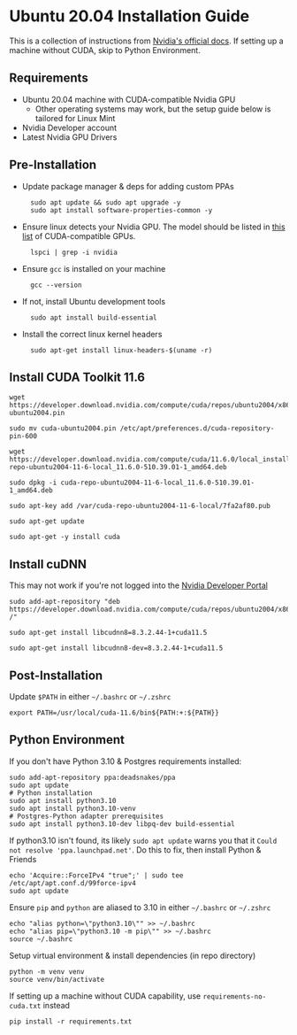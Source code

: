 # Ubuntu 20.04 Installation Guide

This is a collection of instructions from [Nvidia's official docs](https://docs.nvidia.com/cuda/cuda-installation-guide-linux/index.html). If setting up a machine without CUDA, skip to Python Environment.

## Requirements

- Ubuntu 20.04 machine with CUDA-compatible Nvidia GPU 
  - Other operating systems may work, but the setup guide below is tailored for Linux Mint
- Nvidia Developer account
- Latest Nvidia GPU Drivers

## Pre-Installation

- Update package manager & deps for adding custom PPAs

        sudo apt update && sudo apt upgrade -y
        sudo apt install software-properties-common -y

- Ensure linux detects your Nvidia GPU. The model should be listed in [this list](https://developer.nvidia.com/cuda-gpus) of CUDA-compatible GPUs.

        lspci | grep -i nvidia

- Ensure `gcc` is installed on your machine

        gcc --version

- If not, install Ubuntu development tools

        sudo apt install build-essential 

- Install the correct linux kernel headers

        sudo apt-get install linux-headers-$(uname -r)

## Install CUDA Toolkit 11.6

    wget https://developer.download.nvidia.com/compute/cuda/repos/ubuntu2004/x86_64/cuda-ubuntu2004.pin

    sudo mv cuda-ubuntu2004.pin /etc/apt/preferences.d/cuda-repository-pin-600

    wget https://developer.download.nvidia.com/compute/cuda/11.6.0/local_installers/cuda-repo-ubuntu2004-11-6-local_11.6.0-510.39.01-1_amd64.deb

    sudo dpkg -i cuda-repo-ubuntu2004-11-6-local_11.6.0-510.39.01-1_amd64.deb

    sudo apt-key add /var/cuda-repo-ubuntu2004-11-6-local/7fa2af80.pub

    sudo apt-get update
    
    sudo apt-get -y install cuda

## Install cuDNN

This may not work if you're not logged into the [Nvidia Developer Portal](https://developer.nvidia.com/cudnn)

    sudo add-apt-repository "deb https://developer.download.nvidia.com/compute/cuda/repos/ubuntu2004/x86_64/ /"

    sudo apt-get install libcudnn8=8.3.2.44-1+cuda11.5

    sudo apt-get install libcudnn8-dev=8.3.2.44-1+cuda11.5

## Post-Installation

Update `$PATH` in either `~/.bashrc` or `~/.zshrc`

    export PATH=/usr/local/cuda-11.6/bin${PATH:+:${PATH}}

## Python Environment

If you don't have Python 3.10 & Postgres requirements installed:

    sudo add-apt-repository ppa:deadsnakes/ppa
    sudo apt update
    # Python installation
    sudo apt install python3.10
    sudo apt install python3.10-venv
    # Postgres-Python adapter prerequisites
    sudo apt install python3.10-dev libpq-dev build-essential

If python3.10 isn't found, its likely `sudo apt update` warns you that it `Could not resolve 'ppa.launchpad.net'`. Do this to fix, then install Python & Friends

    echo 'Acquire::ForceIPv4 "true";' | sudo tee /etc/apt/apt.conf.d/99force-ipv4
    sudo apt update

Ensure `pip` and `python` are aliased to 3.10 in either `~/.bashrc` or `~/.zshrc`

    echo "alias python=\"python3.10\"" >> ~/.bashrc
    echo "alias pip=\"python3.10 -m pip\"" >> ~/.bashrc
    source ~/.bashrc

Setup virtual environment & install dependencies (in repo directory)
        
    python -m venv venv
    source venv/bin/activate

If setting up a machine without CUDA capability, use `requirements-no-cuda.txt` instead

    pip install -r requirements.txt
